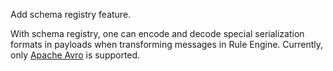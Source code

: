 Add schema registry feature.

With schema registry, one can encode and decode special serialization formats in payloads when transforming messages in Rule Engine.  Currently, only [Apache Avro](https://avro.apache.org/) is supported.
